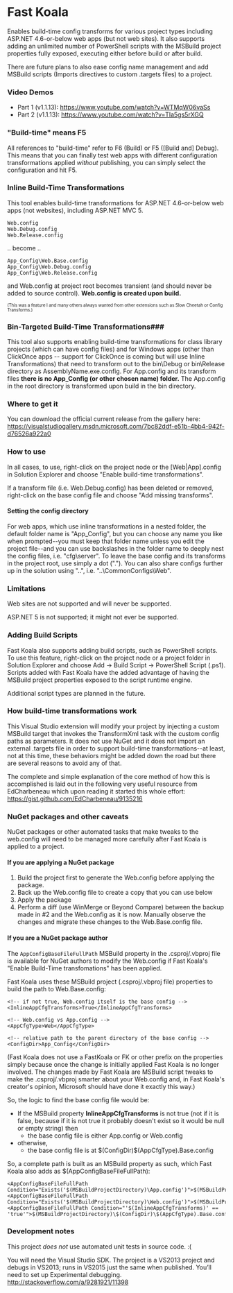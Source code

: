 # Fast Koala
Enables build-time config transforms for various project types including ASP.NET 4.6-or-below web apps (but not web sites). It also supports adding an unlimited number of PowerShell scripts with the MSBuild project properties fully exposed, executing either before build or after build.

There are future plans to also ease config name management and add MSBuild scripts (Imports directives to custom .targets files) to a project.

### Video Demos

* Part 1 (v1.1.13): https://www.youtube.com/watch?v=WTMqW06vaSs
* Part 2 (v1.1.13): https://www.youtube.com/watch?v=TIa5gs5rXGQ

### "Build-time" means F5

All references to "build-time" refer to F6 (Build) or F5 ([Build and] Debug). This means that you can finally test web apps with different configuration transformations applied *without* publishing, you can simply select the configuration and hit F5.

### Inline Build-Time Transformations
This tool enables build-time transformations for ASP.NET 4.6-or-below web apps (not websites), including ASP.NET MVC 5.

    Web.config
    Web.Debug.config
    Web.Release.config
    
.. become ..

    App_Config\Web.Base.config
    App_Config\Web.Debug.config
    App_Config\Web.Release.config
  
and Web.config at project root becomes transient (and should never be added to source control). **Web.config is created upon build.**

<sub><sup>(This was a feature I and many others always wanted from other extensions such as Slow Cheetah or Config Transforms.)</sup></sub>

### Bin-Targeted Build-Time Transformations###
This tool also supports enabling build-time transformations for class library projects (which can have config files) and for Windows apps (other than ClickOnce apps -- support for ClickOnce is coming but will use Inline Transformations) that need to transform out to the bin\Debug or bin\Release directory as AssemblyName.exe.config. For App.config and its transform files **there is no App_Config (or other chosen name) folder.** The App.config in the root directory is transformed upon build in the bin directory.

### Where to get it
You can download the official current release from the gallery here:
https://visualstudiogallery.msdn.microsoft.com/7bc82ddf-e51b-4bb4-942f-d76526a922a0

### How to use
In all cases, to use, right-click on the project node or the [Web|App].config in Solution Explorer and choose "Enable build-time transformations". 

If a transform file (i.e. Web.Debug.config) has been deleted or removed, right-click on the base config file and choose "Add missing transforms".

#### Setting the config directory

For web apps, which use inline transformations in a nested folder, the default folder name is "App_Config", but you can choose any name you like when prompted--you must keep that folder name unless you edit the project file--and you can use backslashes in the folder name to deeply nest the config files, i.e. "cfg\server". To leave the base config and its transforms in the project root, use simply a dot ("."). You can also share configs further up in the solution using "..", i.e. "..\CommonConfigs\Web".

### Limitations

Web sites are not supported and will never be supported.

ASP.NET 5 is not supported; it might not ever be supported.
    
### Adding Build Scripts

Fast Koala also supports adding build scripts, such as PowerShell scripts. To use this feature, right-click on the project node or a project folder in Solution Explorer and choose Add -> Build Script -> PowerShell Script (.ps1). Scripts added with Fast Koala have the added advantage of having the MSBuild project properties exposed to the script runtime engine.

Additional script types are planned in the future.

### How build-time transformations work

This Visual Studio extension will modify your project by injecting a custom MSBuild target that invokes the TransformXml task with the custom config paths as parameters. It does not use NuGet and it does not import an external .targets file in order to support build-time transformations--at least, not at this time, these behaviors might be added down the road but there are several reasons to avoid any of that.

The complete and simple explanation of the core method of how this is accomplished is laid out in the following very useful resource from EdCharbeneau which upon reading it started this whole effort: https://gist.github.com/EdCharbeneau/9135216

### NuGet packages and other caveats

NuGet packages or other automated tasks that make tweaks to the web.config will need to be managed more carefully after Fast Koala is applied to a project. 

#### If you are applying a NuGet package

1. Build the project first to generate the Web.config before applying the package.
2. Back up the Web.config file to create a copy that you can use below
3. Apply the package
4. Perform a diff (use WinMerge or Beyond Compare) between the backup made in #2 and the Web.config as it is now. Manually observe the changes and migrate these changes to the Web.Base.config file.

#### If you are a NuGet package author

The `AppConfigBaseFileFullPath` MSBuild property in the .csproj/.vbproj file is available for NuGet authors to modify the Web.config if Fast Koala's "Enable Build-Time transfomations" has been applied.

Fast Koala uses these MSBuild project (.csproj/.vbproj file) properties to build the path to Web.Base.config:

    <!-- if not true, Web.config itself is the base config -->
    <InlineAppCfgTransforms>True</InlineAppCfgTransforms> 
    
    <!-- Web.config vs App.config -->
    <AppCfgType>Web</AppCfgType> 
    
    <!-- relative path to the parent directory of the base config -->
    <ConfigDir>App_Config</ConfigDir> 
    
(Fast Koala does not use a FastKoala or FK or other prefix on the properties simply because once the change is initially applied Fast Koala is no longer involved. The changes made by Fast Koala are MSBuild script tweaks to make the .csproj/.vbproj smarter about your Web.config and, in Fast Koala's creator's opinion, Microsoft should have done it exactly this way.)

So, the logic to find the base config file would be:

* If the MSBuild property **InlineAppCfgTransforms** is not true (not if it is false, because if it is not true it probably doesn't exist so it would be null or empty string) then
    * the base config file is either App.config or Web.config
* otherwise,
    * the base config file is at $(ConfigDir)\$(AppCfgType).Base.config

So, a complete path is built as an MSBuild property as such, which Fast Koala also adds as $(AppConfigBaseFileFullPath):

    <AppConfigBaseFileFullPath Condition="Exists('$(MSBuildProjectDirectory)\App.config')">$(MSBuildProjectDirectory)\App.config</AppConfigBaseFileFullPath>
    <AppConfigBaseFileFullPath Condition="Exists('$(MSBuildProjectDirectory)\Web.config')">$(MSBuildProjectDirectory)\Web.config</AppConfigBaseFileFullPath>
    <AppConfigBaseFileFullPath Condition="'$(InlineAppCfgTransforms)' == 'true'">$(MSBuildProjectDirectory)\$(ConfigDir)\$(AppCfgType).Base.config</AppConfigBaseFileFullPath>

### Development notes

This project *does not* use automated unit tests in source code. :(

You will need the Visual Studio SDK. The project is a VS2013 project and debugs in VS2013; runs in VS2015 just the same when published. You’ll need to set up Experimental debugging. http://stackoverflow.com/a/9281921/11398 
